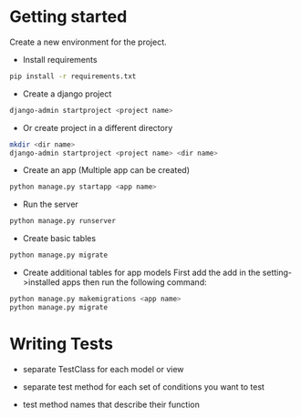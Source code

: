 # Getting started
Create a new environment for the project.

* Install requirements
```bash
pip install -r requirements.txt
```

* Create a django project
```bash
django-admin startproject <project name>
```

* Or create project in a different directory
```bash
mkdir <dir name>
django-admin startproject <project name> <dir name>
```

* Create an app (Multiple app can be created)
```bash
python manage.py startapp <app name>
```

* Run the server
```bash
python manage.py runserver
```

* Create basic tables
```bash
python manage.py migrate
```

* Create additional tables for app models
First add the add in the setting->installed apps then run the following command:
```bash
python manage.py makemigrations <app name>
python manage.py migrate
```

# Writing Tests
* separate TestClass for each model or view

* separate test method for each set of conditions you want to test

* test method names that describe their function
